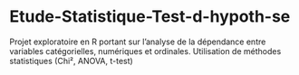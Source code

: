 # Etude-Statistique-Test-d-hypoth-se
Projet exploratoire en R portant sur l’analyse de la dépendance entre variables catégorielles, numériques et ordinales. Utilisation de méthodes statistiques (Chi², ANOVA, t-test)
